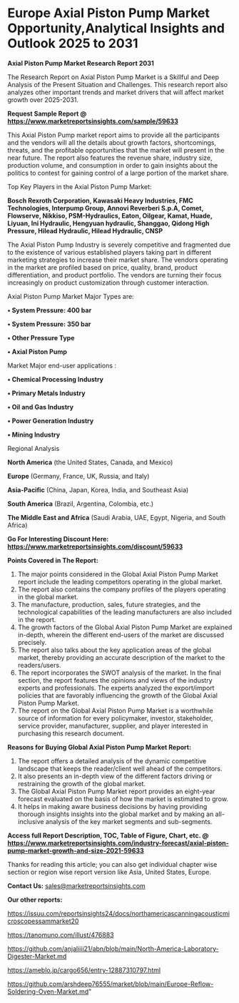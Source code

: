  # Europe Axial Piston Pump Market Opportunity,Analytical Insights and Outlook 2025 to 2031

<strong>Axial Piston Pump Market Research Report 2031</strong>

The Research Report on Axial Piston Pump Market is a Skillful and Deep Analysis of the Present Situation and Challenges. This research report also analyzes other important trends and market drivers that will affect market growth over 2025-2031.

<strong>Request Sample Report @ <a href=https://www.marketreportsinsights.com/sample/59633>https://www.marketreportsinsights.com/sample/59633</a></strong>

This Axial Piston Pump market report aims to provide all the participants and the vendors will all the details about growth factors, shortcomings, threats, and the profitable opportunities that the market will present in the near future. The report also features the revenue share, industry size, production volume, and consumption in order to gain insights about the politics to contest for gaining control of a large portion of the market share.

Top Key Players in the Axial Piston Pump Market:

<strong>Bosch Rexroth Corporation, Kawasaki Heavy Industries, FMC Technologies, Interpump Group, Annovi Reverberi S.p.A, Comet, Flowserve, Nikkiso, PSM-Hydraulics, Eaton, Oilgear, Kamat, Huade, Liyuan, Ini Hydraulic, Hengyuan hydraulic, Shanggao, Qidong High Pressure, Hilead Hydraulic, Hilead Hydraulic, CNSP</strong>

The Axial Piston Pump Industry is severely competitive and fragmented due to the existence of various established players taking part in different marketing strategies to increase their market share. The vendors operating in the market are profiled based on price, quality, brand, product differentiation, and product portfolio. The vendors are turning their focus increasingly on product customization through customer interaction.

Axial Piston Pump Market Major Types are:

<strong>• System Pressure: 400 bar

• System Pressure: 350 bar

• Other Pressure Type

• Axial Piston Pump</strong>

Market Major end-user applications :

<strong>• Chemical Processing Industry

• Primary Metals Industry

• Oil and Gas Industry

• Power Generation Industry

• Mining Industry</strong>

Regional Analysis

</u><strong><b>North America</b></strong> (the United States, Canada, and Mexico)

<strong><b>Europe </b></strong>(Germany, France, UK, Russia, and Italy)

<strong><b>Asia-Pacific</b></strong> (China, Japan, Korea, India, and Southeast Asia)

<strong><b>South America</b></strong> (Brazil, Argentina, Colombia, etc.)

<strong><b>The Middle East and Africa</b></strong> (Saudi Arabia, UAE, Egypt, Nigeria, and South Africa)

<strong>Go For Interesting Discount Here: <a href=https://www.marketreportsinsights.com/discount/59633>https://www.marketreportsinsights.com/discount/59633</a></strong>

<strong>Points Covered in The Report:</strong>
<ol>
  <li>The major points considered in the Global Axial Piston Pump Market report include the leading competitors operating in the global market.</li>
  <li>The report also contains the company profiles of the players operating in the global market.</li>
  <li>The manufacture, production, sales, future strategies, and the technological capabilities of the leading manufacturers are also included in the report.</li>
  <li>The growth factors of the Global Axial Piston Pump Market are explained in-depth, wherein the different end-users of the market are discussed precisely.</li>
  <li>The report also talks about the key application areas of the global market, thereby providing an accurate description of the market to the readers/users.</li>
  <li>The report incorporates the SWOT analysis of the market. In the final section, the report features the opinions and views of the industry experts and professionals. The experts analyzed the export/import policies that are favorably influencing the growth of the Global Axial Piston Pump Market.</li>
  <li>The report on the Global Axial Piston Pump Market is a worthwhile source of information for every policymaker, investor, stakeholder, service provider, manufacturer, supplier, and player interested in purchasing this research document.</li>
</ol>
<strong>Reasons for Buying Global Axial Piston Pump Market Report:</strong>

<ol>
  <li>The report offers a detailed analysis of the dynamic competitive landscape that keeps the reader/client well ahead of the competitors.</li>
  <li>It also presents an in-depth view of the different factors driving or restraining the growth of the global market.</li>
  <li>The Global Axial Piston Pump Market report provides an eight-year forecast evaluated on the basis of how the market is estimated to grow.</li>
  <li>It helps in making aware business decisions by having providing thorough insights insights into the global market and by making an all-inclusive analysis of the key market segments and sub-segments.</li>
</ol>
<strong>Access full Report Description, TOC, Table of Figure, Chart, etc. @ <a href=https://www.marketreportsinsights.com/industry-forecast/axial-piston-pump-market-growth-and-size-2021-59633>https://www.marketreportsinsights.com/industry-forecast/axial-piston-pump-market-growth-and-size-2021-59633</a></strong>


Thanks for reading this article; you can also get individual chapter wise section or region wise report version like Asia, United States, Europe.

<strong>Contact Us:</strong>
sales@marketreportsinsights.com

<strong>Our other reports:</strong>

<a href=https://issuu.com/reportsinsights24/docs/northamericascanningacousticmicroscopessammarket20>https://issuu.com/reportsinsights24/docs/northamericascanningacousticmicroscopessammarket20</a>

<a href=https://tanomuno.com/illust/476883>https://tanomuno.com/illust/476883</a>

<a href=https://github.com/anjaliiii21/abn/blob/main/North-America-Laboratory-Digester-Market.md>https://github.com/anjaliiii21/abn/blob/main/North-America-Laboratory-Digester-Market.md</a>

<a href=https://ameblo.jp/cargo656/entry-12887310797.html>https://ameblo.jp/cargo656/entry-12887310797.html</a>

<a href=https://github.com/arshdeep76555/market/blob/main/Europe-Reflow-Soldering-Oven-Market.md>https://github.com/arshdeep76555/market/blob/main/Europe-Reflow-Soldering-Oven-Market.md</a>"
